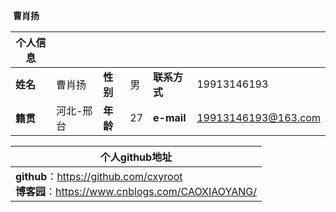 ﻿

​																							**曹肖扬**

| **个人信息** |           |          |      |              |                     |
| ------------ | --------- | -------- | ---- | ------------ | ------------------- |
| **姓名**     | 曹肖扬    | **性别** | 男   | **联系方式** | 19913146193         |
| **籍贯**     | 河北-邢台 | **年龄** | 27   | **e-mail**   | 19913146193@163.com |

| 个人github地址                               |
| ---------------------------------------- |
| **github**：https://github.com/cxyroot<br>**博客园**：https://www.cnblogs.com/CAOXIAOYANG/ |
